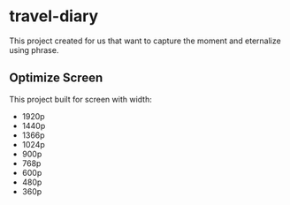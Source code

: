 # travel-diary

This project created for us that want to capture the moment and eternalize using phrase.

## Optimize Screen

This project built for screen with width:

- 1920p
- 1440p
- 1366p
- 1024p
- 900p
- 768p
- 600p
- 480p
- 360p
